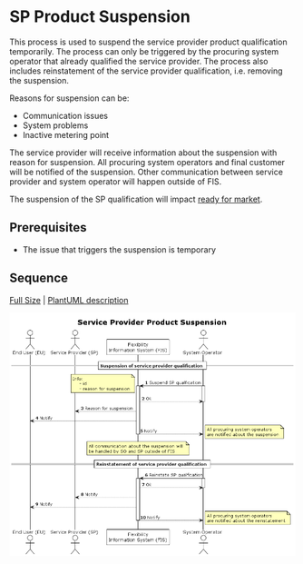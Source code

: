 # SP Product Suspension

This process is used to suspend the service provider product qualification temporarily. The process can only be triggered by the procuring system operator that already qualified the service provider. The process also includes reinstatement of the service provider qualification, i.e. removing the suspension. 

Reasons for suspension can be:
* Communication issues
* System problems 
* Inactive metering point

The service provider will receive information about the suspension with reason for suspension. 
All procuring system operators and final customer will be notified of the suspension.
Other communication between service provider and system operator will happen outside of FIS.

The suspension of the SP qualification will impact [ready for market](https://elhub.github.io/flex-information-system/concepts/ready-for-market/). 

## Prerequisites

* The issue that triggers the suspension is temporary

## Sequence

[Full Size](../diagrams/service_provider_product_suspension.png) |
[PlantUML description](../diagrams/service_provider_product_suspension.plantuml)

![Service Provider contract and termination](../diagrams/service_provider_product_suspension.png)
